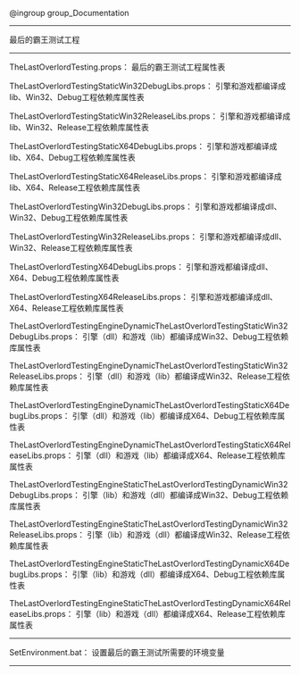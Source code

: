 @ingroup group_Documentation

---------------------------
最后的霸王测试工程

---------------------------
TheLastOverlordTesting.props：
最后的霸王测试工程属性表

TheLastOverlordTestingStaticWin32DebugLibs.props：
引擎和游戏都编译成lib、Win32、Debug工程依赖库属性表

TheLastOverlordTestingStaticWin32ReleaseLibs.props：
引擎和游戏都编译成lib、Win32、Release工程依赖库属性表

TheLastOverlordTestingStaticX64DebugLibs.props：
引擎和游戏都编译成lib、X64、Debug工程依赖库属性表

TheLastOverlordTestingStaticX64ReleaseLibs.props：
引擎和游戏都编译成lib、X64、Release工程依赖库属性表

TheLastOverlordTestingWin32DebugLibs.props：
引擎和游戏都编译成dll、Win32、Debug工程依赖库属性表

TheLastOverlordTestingWin32ReleaseLibs.props：
引擎和游戏都编译成dll、Win32、Release工程依赖库属性表

TheLastOverlordTestingX64DebugLibs.props：
引擎和游戏都编译成dll、X64、Debug工程依赖库属性表

TheLastOverlordTestingX64ReleaseLibs.props：
引擎和游戏都编译成dll、X64、Release工程依赖库属性表

TheLastOverlordTestingEngineDynamicTheLastOverlordTestingStaticWin32DebugLibs.props：
引擎（dll）和游戏（lib）都编译成Win32、Debug工程依赖库属性表

TheLastOverlordTestingEngineDynamicTheLastOverlordTestingStaticWin32ReleaseLibs.props：
引擎（dll）和游戏（lib）都编译成Win32、Release工程依赖库属性表

TheLastOverlordTestingEngineDynamicTheLastOverlordTestingStaticX64DebugLibs.props：
引擎（dll）和游戏（lib）都编译成X64、Debug工程依赖库属性表

TheLastOverlordTestingEngineDynamicTheLastOverlordTestingStaticX64ReleaseLibs.props：
引擎（dll）和游戏（lib）都编译成X64、Release工程依赖库属性表

TheLastOverlordTestingEngineStaticTheLastOverlordTestingDynamicWin32DebugLibs.props：
引擎（lib）和游戏（dll）都编译成Win32、Debug工程依赖库属性表

TheLastOverlordTestingEngineStaticTheLastOverlordTestingDynamicWin32ReleaseLibs.props：
引擎（lib）和游戏（dll）都编译成Win32、Release工程依赖库属性表

TheLastOverlordTestingEngineStaticTheLastOverlordTestingDynamicX64DebugLibs.props：
引擎（lib）和游戏（dll）都编译成X64、Debug工程依赖库属性表

TheLastOverlordTestingEngineStaticTheLastOverlordTestingDynamicX64ReleaseLibs.props：
引擎（lib）和游戏（dll）都编译成X64、Release工程依赖库属性表

---------------------------
SetEnvironment.bat：
设置最后的霸王测试所需要的环境变量

---------------------------
 